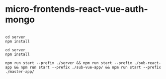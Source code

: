 # micro-frontends-react-vue-auth-mongo

```

cd server
npm install

cd server
npm install

npm run start --prefix ./server && npm run start --prefix ./sub-react-app && npm run start --prefix ./sub-vue-app/ && npm run start --prefix ./master-app/

```
